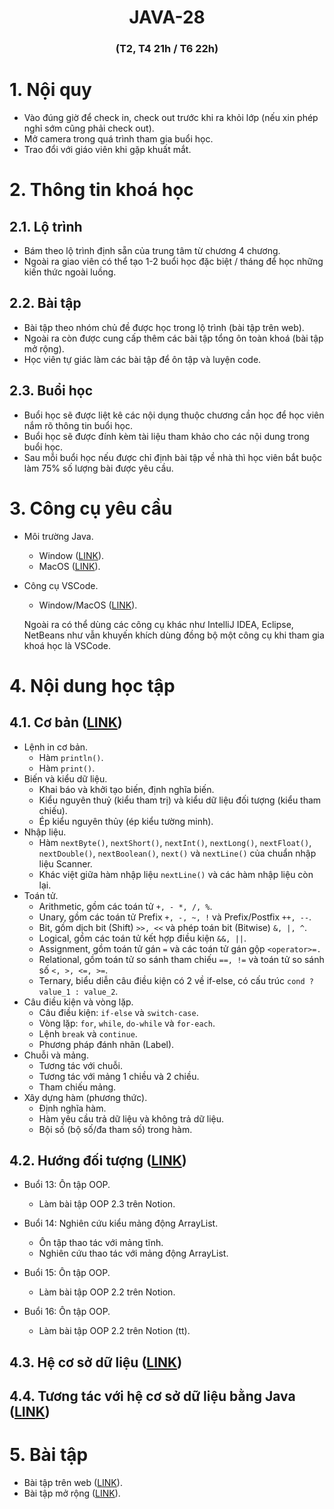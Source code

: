 <h1 align="center">JAVA-28</h1>
<h3 align="center">(T2, T4 21h / T6 22h)</h3>

# 1. Nội quy

- Vào đúng giờ để check in, check out trước khi ra khỏi lớp (nếu xin phép nghỉ sớm cũng phải check out).
- Mở camera trong quá trình tham gia buổi học.
- Trao đổi với giáo viên khi gặp khuất mắt.

# 2. Thông tin khoá học

## 2.1. Lộ trình

- Bám theo lộ trình định sẵn của trung tâm từ chương 4 chương.
- Ngoài ra giao viên có thể tạo 1-2 buổi học đặc biệt / tháng để học những kiến thức ngoài luồng.

## 2.2. Bài tập

- Bài tập theo nhóm chủ đề được học trong lộ trình (bài tập trên web).
- Ngoài ra còn được cung cấp thêm các bài tập tổng ôn toàn khoá (bài tập mở rộng).
- Học viên tự giác làm các bài tập để ôn tập và luyện code.

## 2.3. Buổi học

- Buổi học sẽ được liệt kê các nội dụng thuộc chương cần học để học viên nắm rõ thông tin buổi học.
- Buổi học sẽ được đính kèm tài liệu tham khảo cho các nội dung trong buổi học.
- Sau mỗi buổi học nếu được chỉ định bài tập về nhà thì học viên bắt buộc làm 75% số lượng bài được yêu cầu.

# 3. Công cụ yêu cầu

- Môi trường Java.
    - Window ([LINK](https://download.oracle.com/java/21/latest/jdk-21_windows-x64_bin.exe)).
    - MacOS ([LINK](https://download.oracle.com/java/21/latest/jdk-21_macos-x64_bin.dmg)).

- Công cụ VSCode.
    - Window/MacOS ([LINK](https://code.visualstudio.com/)).

    Ngoài ra có thể dùng các công cụ khác như IntelliJ IDEA, Eclipse, NetBeans như vẫn khuyến khích dùng đồng bộ một công cụ khi tham gia khoá học là VSCode.

# 4. Nội dung học tập

## 4.1. Cơ bản ([LINK](https://www.notion.so/1-Basic-171e3c27ef3781cd8362ec97e0e94250))

- Lệnh in cơ bản.
    - Hàm `println()`.
    - Hàm `print()`.
- Biến và kiểu dữ liệu.
    - Khai báo và khởi tạo biến, định nghĩa biến.
    - Kiểu nguyên thuỷ (kiểu tham trị) và kiểu dữ liệu đối tượng (kiểu tham chiếu).
    - Ép kiểu nguyên thủy (ép kiểu tường minh).
- Nhập liệu.
    - Hàm `nextByte()`, `nextShort()`, `nextInt()`, `nextLong()`, `nextFloat()`, `nextDouble()`, `nextBoolean()`, `next()` và `nextLine()` của chuẩn nhập liệu Scanner.
    - Khác việt giữa hàm nhập liệu `nextLine()` và các hàm nhập liệu còn lại.
- Toán tử.
    - Arithmetic, gồm các toán tử `+, - *, /, %`.
    - Unary, gồm các toán tử Prefix `+, -, ~, !` và Prefix/Postfix `++, --`.
    - Bit, gồm dịch bit (Shift) `>>, <<` và phép toán bit (Bitwise) `&, |, ^`.
    - Logical, gồm các toán tử kết hợp điều kiện `&&, ||`.
    - Assignment, gồm toán tử gán `=` và các toán tử gán gộp `<operator>=.`
    - Relational, gồm toán tử so sánh tham chiếu `==, !=` và toán tử so sánh số `<, >, <=, >=`.
    - Ternary, biểu diễn câu điều kiện có 2 về if-else, có cấu trúc `cond ? value_1 : value_2`.
- Câu điều kiện và vòng lặp.
    - Câu điều kiện: `if-else` và `switch-case`.
    - Vòng lặp: `for`, `while`, `do-while` và `for-each`.
    - Lệnh `break` và `continue`.
    - Phương pháp đánh nhãn (Label).
- Chuỗi và mảng.
    - Tương tác với chuỗi.
    - Tương tác với mảng 1 chiều và 2 chiều.
    - Tham chiếu mảng.
- Xây dựng hàm (phương thức).
    - Định nghĩa hàm.
    - Hàm yêu cầu trả dữ liệu và không trả dữ liệu.
    - Bội số (bộ số/đa tham số) trong hàm.

## 4.2. Hướng đối tượng ([LINK](https://www.notion.so/2-Object-Oriented-Programming-171e3c27ef378101b8e2f70029abf2e0))

- Buổi 13: Ôn tập OOP.
    - Làm bài tập OOP 2.3 trên Notion.
- Buổi 14: Nghiên cứu kiểu mảng động ArrayList.
    - Ôn tập thao tác với mảng tĩnh.
    - Nghiên cứu thao tác với mảng động ArrayList.
- Buổi 15: Ôn tập OOP.
    - Làm bài tập OOP 2.2 trên Notion.

- Buổi 16: Ôn tập OOP.
    - Làm bài tập OOP 2.2 trên Notion (tt).

## 4.3. Hệ cơ sở dữ liệu ([LINK](https://local-tip-3d2.notion.site/3-MySQL-171e3c27ef378118ac83f81899b68d53?pvs=74))

## 4.4. Tương tác với hệ cơ sở dữ liệu bằng Java ([LINK](https://local-tip-3d2.notion.site/4-Java-MySQL-171e3c27ef37817495d6f57896aa34e7?pvs=74))

# 5. Bài tập

- Bài tập trên web ([LINK](https://fullhousedev.com/contest/java28)).
- Bài tập mở rộng ([LINK](https://www.notion.so/Exercise-171e3c27ef37812a9754fb9190421d82?pvs=21)).